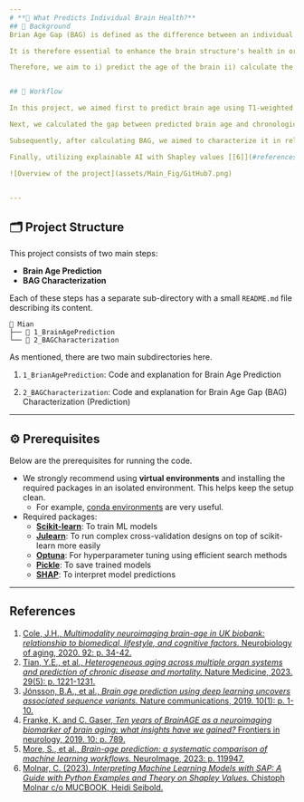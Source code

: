 ```yaml
---
# **🧠 What Predicts Individual Brain Health?**
## 📖 Background
Brian Age Gap (BAG) is defined as the difference between an individual's chronological age and the age predicted by a machine learning (ML) algorithm based on individual brain features derived from neuroimaging data. It has been shown that the BAG is in relation to various environmental and lifestyle factors collectively such as medical and biomedical variables, diet and nutrition, social factors, substance use, etc [[1-2]](#references). Among all individual variations, BAG can serve as a general indicator of an individual’s brain health playing a crucial role in the understanding of cognitive aging, the early detection of neurodegenerative conditions, and the evaluation of potential interventions [[3-5]](#references). 

It is therefore essential to enhance the brain structure's health in order to improve the quality of life and well-being of individuals; moreover, as many societies face the challenge of a large portion of the aging population and the increasing pressure on the healthcare systems preventing this, promoting brain health can help them to alleviate some of this burden. 

Therefore, we aim to i) predict the age of the brain ii) calculate the BAG, and iii) finally address this question by using a wide range of biomedical, lifestyle, and sociodemographic variables (known as exposome) conjointly to predict the BAG in a large population.


## 🔄 Workflow

In this project, we aimed first to predict brain age using T1-weighted MRI scans. We leveraged the richness of a well-known large cohort of (cognitively) healthy participants in the [UK Biobank](https://www.ukbiobank.ac.uk/) (under [UK Biobank Application ID: 41655](https://www.ukbiobank.ac.uk/enable-your-research/approved-research/characterizing-brain-networks-and-their-inter-individual-variability-by-high-throughput-imaging-and-computational-modelling)) to develop machine learning (ML) models that predict brain age from structural MRI data (known as imaging variables) on a super healthy group and then tested these models on the rest of the UK Biobank population.

Next, we calculated the gap between predicted brain age and chronological age — known as the **Brain Age Gap (BAG)**. BAG is thought to serve as an important biomarker reflecting pathological processes in the brain.

Subsequently, after calculating BAG, we aimed to characterize it in relation to a range of demographic, biomedical, lifestyle, and other variables (i.e., exposome). We again, utilized state-of-the-art ML models to characterize BAG using the aforementioned exposome. In this stage, the calculated BAG from the previous stage would be the target and exposome are our feature inputs.

Finally, utilizing explainable AI with Shapley values [[6]](#references), by assigning importance to each variable contributing to a prediction, we tried to find the most important exposome on predicting the BAG.

![Overview of the project](assets/Main_Fig/GitHub7.png)


---
```


## 🗂️ Project Structure

This project consists of two main steps:

- **Brain Age Prediction**
- **BAG Characterization**

Each of these steps has a separate sub-directory with a small `README.md` file describing its content.

```
📁 Mian
├── 📁 1_BrainAgePrediction
└── 📁 2_BAGCharacterization

```
As mentioned, there are two main subdirectories here.

1. `1_BrianAgePrediction`: Code and explanation for Brain Age Prediction

2. `2_BAGCharacterization`: Code and explanation for Brain Age Gap (BAG) Characterization (Prediction)
---


## ⚙️ Prerequisites

Below are the prerequisites for running the code.

- We strongly recommend using **virtual environments** and installing the required packages in an isolated environment. This helps keep the setup clean.  
    - For example, [conda environments](https://docs.conda.io/projects/conda/en/latest/user-guide/tasks/manage-environments.html) are very useful.
- Required packages:
    - [**Scikit-learn**](https://scikit-learn.org/stable/): To train ML models  
    - [**Julearn**](https://juaml.github.io/julearn/main/index.html): To run complex cross-validation designs on top of scikit-learn more easily  
    - [**Optuna**](https://optuna.org/): For hyperparameter tuning using efficient search methods  
    - [**Pickle**](https://docs.python.org/3/library/pickle.html#data-stream-format): To save trained models  
    - [**SHAP**](https://shap.readthedocs.io/en/latest/index.html): To interpret model predictions
---
## References
1.    [Cole, J.H., *Multimodality neuroimaging brain-age in UK biobank: relationship to biomedical, lifestyle, and cognitive factors.* Neurobiology of aging, 2020. 92: p. 34-42.](https://www.sciencedirect.com/science/article/pii/S0197458020301056)
2.    [Tian, Y.E., et al., *Heterogeneous aging across multiple organ systems and prediction of chronic disease and mortality.* Nature Medicine, 2023. 29(5): p. 1221-1231.](https://www.nature.com/articles/s41591-023-02296-6)
3.    [Jónsson, B.A., et al., *Brain age prediction using deep learning uncovers associated sequence variants.* Nature communications, 2019. 10(1): p. 1-10.](https://www.nature.com/articles/s41467-019-13163-9)
4.	[Franke, K. and C. Gaser, *Ten years of BrainAGE as a neuroimaging biomarker of brain aging: what insights have we gained?* Frontiers in neurology, 2019. 10: p. 789.](https://www.frontiersin.org/journals/neurology/articles/10.3389/fneur.2019.00789/full)
5.	[More, S., et al., *Brain-age prediction: a systematic comparison of machine learning workflows.* NeuroImage, 2023: p. 119947.](https://www.sciencedirect.com/science/article/pii/S1053811923000940)
6.    [Molnar, C. (2023). *Interpreting Machine Learning Models with SAP: A Guide with Python Examples and Theory on Shapley Values.* Chistoph Molnar c/o MUCBOOK, Heidi Seibold.](https://christophmolnar.com/books/shap)



